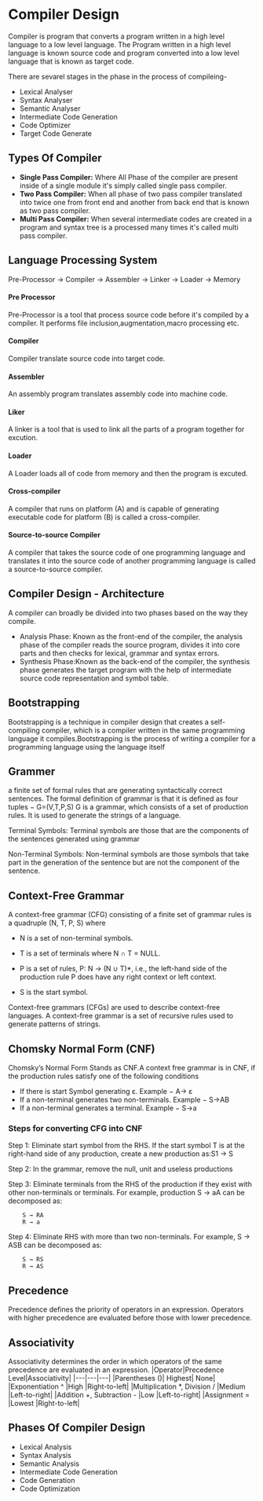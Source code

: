 # Compiler Design

Compiler is program that converts a program written in a high level language to a low level language. The Program written in a high level language is known source code and program converted into a low level language that is known as target code.

There are sevarel stages in the phase in the process of compileing-

- Lexical Analyser
- Syntax Analyser
- Semantic Analyser
- Intermediate Code Generation
- Code Optimizer
- Target Code Generate

## Types Of Compiler

- **Single Pass Compiler:** Where All Phase of the compiler are present inside of a single module it's simply called single pass compiler.
- **Two Pass Compiler:** When all phase of two pass compiler translated into twice one from front end and another from back end that is known as two pass compiler.
- **Multi Pass Compiler:** When several intermediate codes are created in a program and syntax tree is a processed many times it's called multi pass compiler.

## Language Processing System

Pre-Processor -> Compiler -> Assembler -> Linker -> Loader -> Memory

#### Pre Processor

Pre-Processor is a tool that process source code before it's compiled by a compiler. It performs file inclusion,augmentation,macro processing etc.

#### Compiler

Compiler translate source code into target code.

#### Assembler

An assembly program translates assembly code into machine code.

#### Liker

A linker is a tool that is used to link all the parts of a program together for excution.

#### Loader

A Loader loads all of code from memory and then the program is excuted.

#### Cross-compiler

A compiler that runs on platform (A) and is capable of generating executable code for platform (B) is called a cross-compiler.

#### Source-to-source Compiler

A compiler that takes the source code of one programming language and translates it into the source code of another programming language is called a source-to-source compiler.

## Compiler Design - Architecture

A compiler can broadly be divided into two phases based on the way they compile.

- Analysis Phase: Known as the front-end of the compiler, the analysis phase of the compiler reads the source program, divides it into core parts and then checks for lexical, grammar and syntax errors.
- Synthesis Phase:Known as the back-end of the compiler, the synthesis phase generates the target program with the help of intermediate source code representation and symbol table.

## Bootstrapping

Bootstrapping is a technique in compiler design that creates a self-compiling compiler, which is a compiler written in the same programming language it compiles.Bootstrapping is the process of writing a compiler for a programming language using the language itself

## Grammer

a finite set of formal rules that are generating syntactically correct sentences. The formal definition of grammar is that it is defined as four tuples − G=(V,T,P,S) G is a grammar, which consists of a set of production rules. It is used to generate the strings of a language.

Terminal Symbols: Terminal symbols are those that are the components of the sentences generated using grammar

Non-Terminal Symbols: Non-terminal symbols are those symbols that take part in the generation of the sentence but are not the component of the sentence.

## Context-Free Grammar

A context-free grammar (CFG) consisting of a finite set of grammar rules is a quadruple (N, T, P, S) where

- N is a set of non-terminal symbols.

- T is a set of terminals where N ∩ T = NULL.

- P is a set of rules, P: N → (N ∪ T)\*, i.e., the left-hand side of the production rule P does have any right context or left context.

- S is the start symbol.

Context-free grammars (CFGs) are used to describe context-free languages. A context-free grammar is a set of recursive rules used to generate patterns of strings.

## Chomsky Normal Form (CNF)

Chomsky’s Normal Form Stands as CNF.A context free grammar is in CNF, if the production rules satisfy one of the following conditions

- If there is start Symbol generating ε. Example − A-> ε
- If a non-terminal generates two non-terminals. Example − S->AB
- If a non-terminal generates a terminal. Example − S->a

### Steps for converting CFG into CNF

Step 1: Eliminate start symbol from the RHS. If the start symbol T is at the right-hand side of any production, create a new production as:S1 → S

Step 2: In the grammar, remove the null, unit and useless productions

Step 3: Eliminate terminals from the RHS of the production if they exist with other non-terminals or terminals. For example, production S → aA can be decomposed as:

```
    S → RA
    R → a
```

Step 4: Eliminate RHS with more than two non-terminals. For example, S → ASB can be decomposed as:

```
    S → RS
    R → AS
```

## Precedence

Precedence defines the priority of operators in an expression. Operators with higher precedence are evaluated before those with lower precedence.

## Associativity

Associativity determines the order in which operators of the same precedence are evaluated in an expression.
|Operator|Precedence Level|Associativity|
|---|---|---|
|Parentheses ()| Highest| None|
|Exponentiation ^ |High |Right-to-left|
|Multiplication \*, Division / |Medium |Left-to-right|
|Addition +, Subtraction - |Low |Left-to-right|
|Assignment = |Lowest |Right-to-left|

## Phases Of Compiler Design

- Lexical Analysis
- Syntax Analysis
- Semantic Analysis
- Intermediate Code Generation
- Code Generation
- Code Optimization
